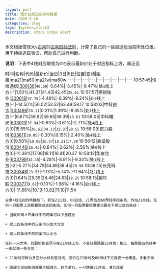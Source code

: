 ```yaml
---
layout: post
title: 股价四线法则实时数据
date: 2020-5-10
categories: blog
tags: [python,stock]
description: stock index alert
---
```



本文根据雪球大v[古泉](https://xueqiu.com/u/7148646888)的[古泉四线法则](https://xueqiu.com/7148646888/130498192)，计算了自己的一些自选股当前所处位置，用于持续追踪验证，帮助自己进行判断。

**说明**：下表中4线对应取值为`红色`表示最新价处于对应指标上方，属正面

时间|名称|代码|最新价|当日|3日|5日|位置|变动|距离|ma21|ma60|ma21w|ma60w
---|---|---|---|---|---|---|---|---
10:57:45|信维通信|[300136](https://xueqiu.com/S/SZ300136)|`40.59`|-0.64%|-3.45%|-8.47%|处`1`线上方|-1|1.50%|41.27|41.43|42.45|`35.61`
10:57:57|寒锐钴业|[300618](https://xueqiu.com/S/SZ300618)|`47.75`|-4.48%|-6.39%|-9.24%|处`0`线上方|-1|-14.50%|50.02|53.52|63.48|58.17
10:58:03|中科创达|[300496](https://xueqiu.com/S/SZ300496)|`58.11`|0.21%|1.39%|-8.35%|处`1`线上方|-1|6.67%|59.92|59.95|58.39|`43.61`
10:58:05|中科曙光|[603019](https://xueqiu.com/S/SH603019)|`37.94`|-0.63%|-3.61%|-2.71%|处`4`线上方|0|15.65%|`36.61`|`34.33`|`32.87`|`28.55`
10:58:09|诺力股份|[603611](https://xueqiu.com/S/SH603611)|`20.05`|-0.30%|0.15%|-2.40%|处`4`线上方|0|9.58%|`19.00`|`18.57`|`18.21`|`17.38`
10:58:12|金证股份|[600446](https://xueqiu.com/S/SH600446)|`16.43`|-0.84%|-2.62%|-2.56%|处`0`线上方|0|-11.38%|17.08|18.11|18.91|20.37
10:58:12|华友钴业|[603799](https://xueqiu.com/S/SH603799)|`32.45`|-4.28%|-8.91%|-9.34%|处`1`线上方|-2|-5.27%|34.79|34.89|38.45|`29.98`
10:58:15|长亮科技|[300348](https://xueqiu.com/S/SZ300348)|`23.53`|-1.13%|-5.74%|-11.64%|处`1`线上方|0|1.64%|25.39|24.48|24.63|`19.25`
10:58:15|赢时胜|[300377](https://xueqiu.com/S/SZ300377)|`9.62`|-0.10%|-1.98%|-4.16%|处`0`线上方|0|-11.66%|10.19|10.82|11.10|11.54

```
古泉4线法则的精髓如下。抓住21日线、60日线、21周线及60周线等四条线，外加21月线，任何一只股票上涨都要穿过这四条线，任何一只股票要想爆雷也要先下穿过这四条线：

+ 当股价爬上四条线中的两条可以少量建仓

+ 爬上四条线中的三条可以加大仓位

+ 爬上四条线中的四条可以全仓

任何一只大牛，其股价都会坚守在21月线上方，不会轻易跌破21月线；相反，每跌破四条线中一条就减一些仓位：

+ 21周线可做为多空分水岭及警戒线，股价在21周线及60周线下方就要十分慎重，多看少做

+ 跌破全部四条线就要大幅减仓，甚至清仓，一旦跌破21月线，清仓观望
```